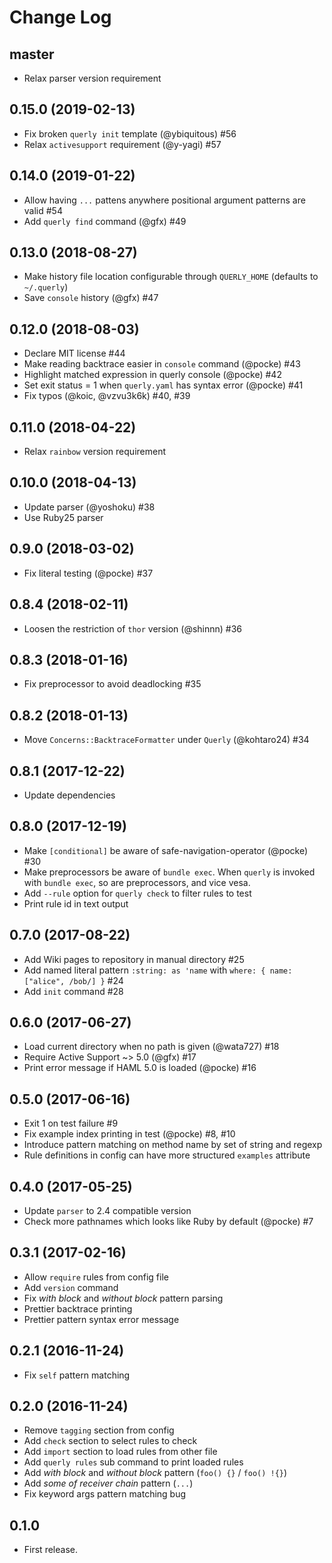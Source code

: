# Change Log

## master

* Relax parser version requirement

## 0.15.0 (2019-02-13)

* Fix broken `querly init` template (@ybiquitous) #56
* Relax `activesupport` requirement (@y-yagi) #57

## 0.14.0 (2019-01-22)

* Allow having `...` pattens anywhere positional argument patterns are valid #54
* Add `querly find` command (@gfx) #49

## 0.13.0 (2018-08-27)

* Make history file location configurable through `QUERLY_HOME` (defaults to `~/.querly`)
* Save `console` history (@gfx) #47

## 0.12.0 (2018-08-03)

* Declare MIT license #44
* Make reading backtrace easier in `console` command (@pocke) #43
* Highlight matched expression in querly console (@pocke) #42
* Set exit status = 1 when `querly.yaml` has syntax error (@pocke) #41
* Fix typos (@koic, @vzvu3k6k) #40, #39

## 0.11.0 (2018-04-22)

* Relax `rainbow` version requirement

## 0.10.0 (2018-04-13)

* Update parser (@yoshoku) #38
* Use Ruby25 parser

## 0.9.0 (2018-03-02)

* Fix literal testing (@pocke) #37

## 0.8.4 (2018-02-11)

* Loosen the restriction of `thor` version (@shinnn) #36

## 0.8.3 (2018-01-16)

* Fix preprocessor to avoid deadlocking #35

## 0.8.2 (2018-01-13)

* Move `Concerns::BacktraceFormatter` under `Querly`  (@kohtaro24) #34

## 0.8.1 (2017-12-22)

* Update dependencies

## 0.8.0 (2017-12-19)

* Make `[conditional]` be aware of safe-navigation-operator (@pocke) #30
* Make preprocessors be aware of `bundle exec`.
  When `querly` is invoked with `bundle exec`, so are preprocessors, and vice vesa.
* Add `--rule` option for `querly check` to filter rules to test
* Print rule id in text output

## 0.7.0 (2017-08-22)

* Add Wiki pages to repository in manual directory #25
* Add named literal pattern `:string: as 'name` with `where: { name: ["alice", /bob/] }` #24
* Add `init` command #28

## 0.6.0 (2017-06-27)

* Load current directory when no path is given (@wata727) #18
* Require Active Support ~> 5.0 (@gfx) #17
* Print error message if HAML 5.0 is loaded (@pocke) #16

## 0.5.0 (2017-06-16)

* Exit 1 on test failure #9
* Fix example index printing in test (@pocke) #8, #10
* Introduce pattern matching on method name by set of string and regexp
* Rule definitions in config can have more structured `examples` attribute

## 0.4.0 (2017-05-25)

* Update `parser` to 2.4 compatible version
* Check more pathnames which looks like Ruby by default (@pocke) #7

## 0.3.1 (2017-02-16)

* Allow `require` rules from config file
* Add `version` command
* Fix *with block* and *without block* pattern parsing
* Prettier backtrace printing
* Prettier pattern syntax error message

## 0.2.1 (2016-11-24)

* Fix `self` pattern matching

## 0.2.0 (2016-11-24)

* Remove `tagging` section from config
* Add `check` section to select rules to check
* Add `import` section to load rules from other file
* Add `querly rules` sub command to print loaded rules
* Add *with block* and *without block* pattern (`foo() {}` / `foo() !{}`)
* Add *some of receiver chain* pattern (`...`)
* Fix keyword args pattern matching bug

## 0.1.0

* First release.
